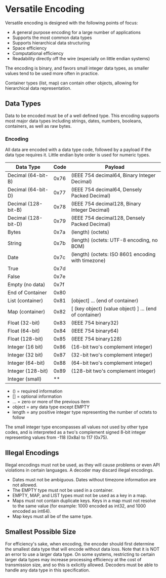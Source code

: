 Versatile Encoding
==================

Versatile encoding is designed with the following points of focus:

  * A general purpose encoding for a large number of applications
  * Supports the most common data types
  * Supports hierarchical data structuring
  * Space efficiency
  * Computational efficiency
  * Readability directly off the wire (especially on little endian systems)

The encoding is binary, and favors small integer data types, as smaller values tend to be used more often in practice.

Container types (list, map) can contain other objects, allowing for hierarchical data representation.



Data Types
----------

Data to be encoded must be of a well defined type. This encoding supports most major data types including strings, dates, numbers, booleans, containers, as well as raw bytes.


### Encoding

All data are encoded with a data type code, followed by a payload if the data type requires it. Little endian byte order is used for numeric types.

| Data Type           | Code | Payload                                                |
| ------------------- | ---- | ------------------------------------------------------ |
| Decimal (64-bit-B)  | 0x76 | (IEEE 754 decimal64, Binary Integer Decimal)           |
| Decimal (64-bit-D)  | 0x77 | (IEEE 754 decimal64, Densely Packed Decimal)           |
| Decimal (128-bit-B) | 0x78 | (IEEE 754 decimal128, Binary Integer Decimal)          |
| Decimal (128-bit-D) | 0x79 | (IEEE 754 decimal128, Densely Packed Decimal)          |
| Bytes               | 0x7a | (length) (octets)                                      |
| String              | 0x7b | (length) (octets: UTF-8 encoding, no BOM)              |
| Date                | 0x7c | (length) (octets: ISO 8601 encoding with timezone)     |
| True                | 0x7d |                                                        |
| False               | 0x7e |                                                        |
| Empty (no data)     | 0x7f |                                                        |
| End of Container    | 0x80 |                                                        |
| List (container)    | 0x81 | [object] ... (end of container)                        |
| Map (container)     | 0x82 | [ (key object) (value object) ] ... (end of container) |
| Float (32-bit)      | 0x83 | (IEEE 754 binary32)                                    |
| Float (64-bit)      | 0x84 | (IEEE 754 binary64)                                    |
| Float (128-bit)     | 0x85 | (IEEE 754 binary128)                                   |
| Integer (16 bit)    | 0x86 | (16-bit two's complement integer)                      |
| Integer (32 bit)    | 0x87 | (32-bit two's complement integer)                      |
| Integer (64-bit)    | 0x88 | (64-bit two's complement integer)                      |
| Integer (128-bit)   | 0x89 | (128-bit two's complement integer)                     |
| Integer (small)     |  **  |                                                        |


  * ()     = required information
  * []     = optional information
  * ...    = zero or more of the previous item
  * object = any data type except EMPTY
  * length = any positive integer type representing the number of octets to follow

The small integer type encompasses all values not used by other type codes, and is interpreted as a two's complement signed 8-bit integer representing values from -118 (0x8a) to 117 (0x75).



Illegal Encodings
-----------------

Illegal encodings must not be used, as they will cause problems or even API violations in certain languages. A decoder may discard illegal encodings.

  * Dates must not be ambiguous. Dates without timezone information are not allowed.
  * The EMPTY type must not be used in a container.
  * EMPTY, MAP, and LIST types must not be used as a key in a map.
  * Maps must not contain duplicate keys. Keys in a map must not resolve to the same value (for example: 1000 encoded as int32, and 1000 encoded as int64).
  * Map keys must all be of the same type.



Smallest Possible Size
----------------------

For efficiency's sake, when encoding, the encoder should first determine the smallest data type that will encode without data loss. Note that it is NOT an error to use a larger data type. On some systems, restricting to certain larger data types may increase processing efficiency at the cost of transmission size, and so this is exlicitly allowed. Decoders must be able to handle any data type in this specification.
